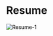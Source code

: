 # Resume
![Resume-1](https://user-images.githubusercontent.com/59028111/208735983-846b5bf9-6a65-48eb-9083-5ad6e4c7d870.png)
